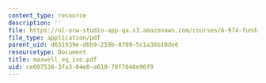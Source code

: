 ```yaml
---
content_type: resource
description: ''
file: https://ol-ocw-studio-app-qa.s3.amazonaws.com/courses/6-974-fundamentals-of-photonics-quantum-electronics-spring-2006/ce6075363fa304e0a61078f7048e96f9_maxwell_eq_iso.pdf
file_type: application/pdf
parent_uid: d631939e-d6b9-259b-8709-5c1a36b10de6
resourcetype: Document
title: maxwell_eq_iso.pdf
uid: ce607536-3fa3-04e0-a610-78f7048e96f9
---
```

